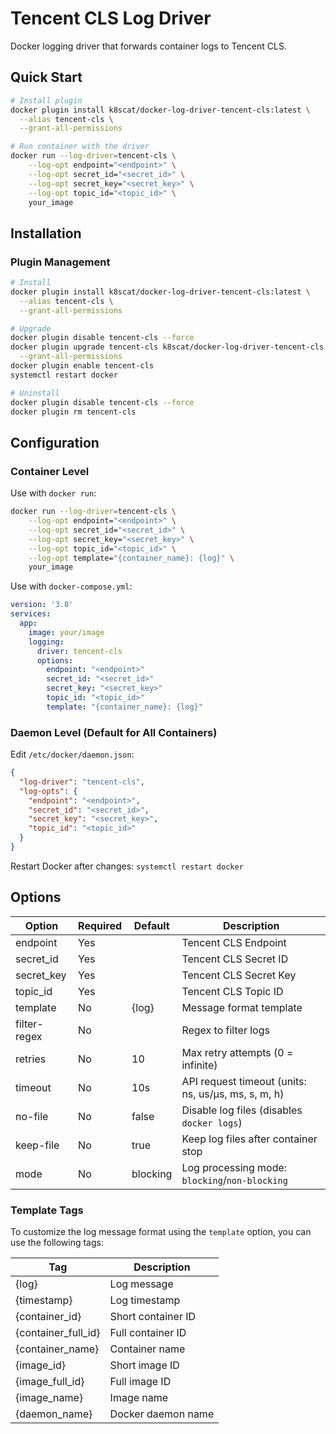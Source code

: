 # Tencent CLS Log Driver

Docker logging driver that forwards container logs to Tencent CLS.

## Quick Start

```bash
# Install plugin
docker plugin install k8scat/docker-log-driver-tencent-cls:latest \
  --alias tencent-cls \
  --grant-all-permissions

# Run container with the driver
docker run --log-driver=tencent-cls \
    --log-opt endpoint="<endpoint>" \
    --log-opt secret_id="<secret_id>" \
    --log-opt secret_key="<secret_key>" \
    --log-opt topic_id="<topic_id>" \
    your_image
```

## Installation

### Plugin Management

```bash
# Install
docker plugin install k8scat/docker-log-driver-tencent-cls:latest \
  --alias tencent-cls \
  --grant-all-permissions

# Upgrade
docker plugin disable tencent-cls --force
docker plugin upgrade tencent-cls k8scat/docker-log-driver-tencent-cls:latest \
  --grant-all-permissions
docker plugin enable tencent-cls
systemctl restart docker

# Uninstall
docker plugin disable tencent-cls --force
docker plugin rm tencent-cls
```

## Configuration

### Container Level

Use with `docker run`:

```bash
docker run --log-driver=tencent-cls \
    --log-opt endpoint="<endpoint>" \
    --log-opt secret_id="<secret_id>" \
    --log-opt secret_key="<secret_key>" \
    --log-opt topic_id="<topic_id>" \
    --log-opt template="{container_name}: {log}" \
    your_image
```

Use with `docker-compose.yml`:

```yaml
version: '3.8'
services:
  app:
    image: your/image
    logging:
      driver: tencent-cls
      options:
        endpoint: "<endpoint>"
        secret_id: "<secret_id>"
        secret_key: "<secret_key>"
        topic_id: "<topic_id>"
        template: "{container_name}: {log}"
```

### Daemon Level (Default for All Containers)

Edit `/etc/docker/daemon.json`:

```json
{
  "log-driver": "tencent-cls",
  "log-opts": {
    "endpoint": "<endpoint>",
    "secret_id": "<secret_id>",
    "secret_key": "<secret_key>",
    "topic_id": "<topic_id>"
  }
}
```

Restart Docker after changes: `systemctl restart docker`

## Options

| Option               | Required | Default  | Description                                                                                  |
| -------------------- | -------- | -------- | -------------------------------------------------------------------------------------------- |
| endpoint             | Yes      |          | Tencent CLS Endpoint                                                                         |
| secret_id            | Yes      |          | Tencent CLS Secret ID                                                                        |
| secret_key           | Yes      |          | Tencent CLS Secret Key                                                                       |
| topic_id             | Yes      |          | Tencent CLS Topic ID                                                                         |
| template             | No       | {log}    | Message format template                                                                      |
| filter-regex         | No       |          | Regex to filter logs                                                                         |
| retries              | No       | 10       | Max retry attempts (0 = infinite)                                                            |
| timeout              | No       | 10s      | API request timeout (units: ns, us/µs, ms, s, m, h)                                          |
| no-file              | No       | false    | Disable log files (disables `docker logs`)                                                   |
| keep-file            | No       | true    | Keep log files after container stop                                                          |
| mode                 | No       | blocking | Log processing mode: `blocking`/`non-blocking`                                               |

### Template Tags

To customize the log message format using the `template` option, you can use the following tags:

| Tag                 | Description        |
| ------------------- | ------------------ |
| {log}               | Log message        |
| {timestamp}         | Log timestamp      |
| {container_id}      | Short container ID |
| {container_full_id} | Full container ID  |
| {container_name}    | Container name     |
| {image_id}          | Short image ID     |
| {image_full_id}     | Full image ID      |
| {image_name}        | Image name         |
| {daemon_name}       | Docker daemon name |
